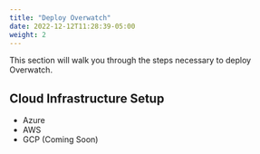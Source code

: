 ```yaml
---
title: "Deploy Overwatch"
date: 2022-12-12T11:28:39-05:00
weight: 2
---
```


This section will walk you through the steps necessary to deploy Overwatch.

## Cloud Infrastructure Setup
* Azure
* AWS
* GCP (Coming Soon)
